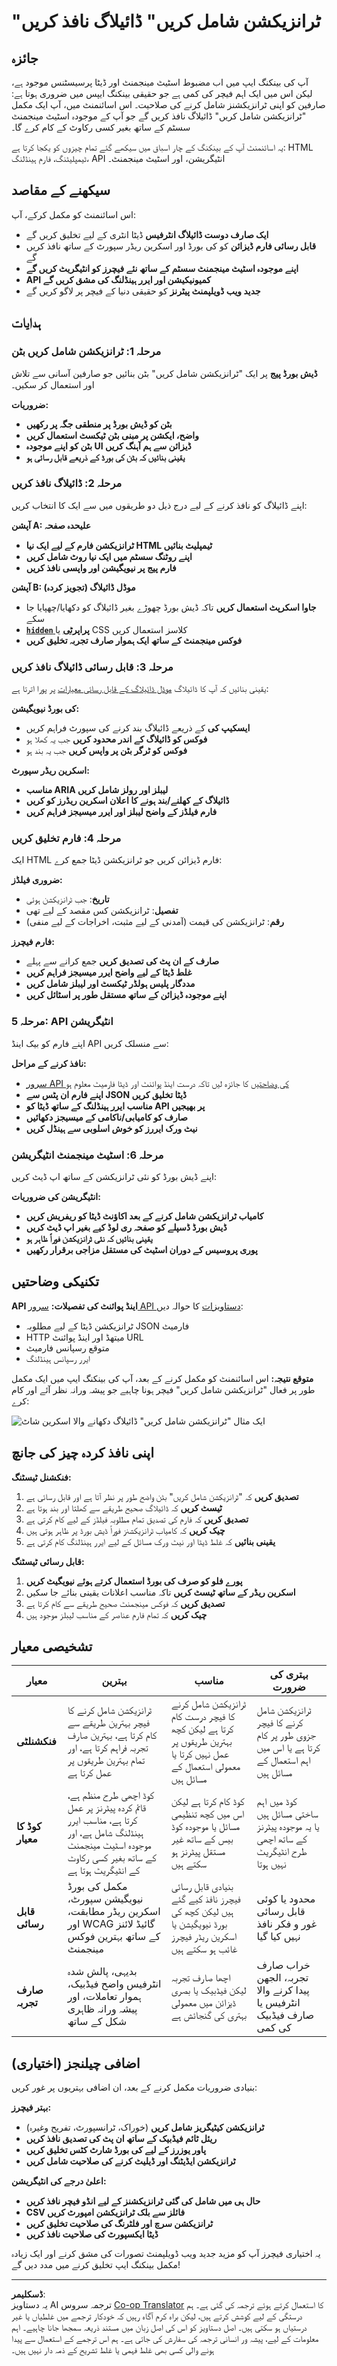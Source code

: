<!--
CO_OP_TRANSLATOR_METADATA:
{
  "original_hash": "50a7783473b39a2e0f133e271a102231",
  "translation_date": "2025-10-22T14:58:15+00:00",
  "source_file": "7-bank-project/4-state-management/assignment.md",
  "language_code": "ur"
}
-->
# "ٹرانزیکشن شامل کریں" ڈائیلاگ نافذ کریں

## جائزہ

آپ کی بینکنگ ایپ میں اب مضبوط اسٹیٹ مینجمنٹ اور ڈیٹا پرسیسٹنس موجود ہے، لیکن اس میں ایک اہم فیچر کی کمی ہے جو حقیقی بینکنگ ایپس میں ضروری ہوتا ہے: صارفین کو اپنی ٹرانزیکشنز شامل کرنے کی صلاحیت۔ اس اسائنمنٹ میں، آپ ایک مکمل "ٹرانزیکشن شامل کریں" ڈائیلاگ نافذ کریں گے جو آپ کے موجودہ اسٹیٹ مینجمنٹ سسٹم کے ساتھ بغیر کسی رکاوٹ کے کام کرے گا۔

یہ اسائنمنٹ آپ کے بینکنگ کے چار اسباق میں سیکھے گئے تمام چیزوں کو یکجا کرتا ہے: HTML ٹیمپلیٹنگ، فارم ہینڈلنگ، API انٹیگریشن، اور اسٹیٹ مینجمنٹ۔

## سیکھنے کے مقاصد

اس اسائنمنٹ کو مکمل کرکے، آپ:
- **ایک صارف دوست ڈائیلاگ انٹرفیس** ڈیٹا انٹری کے لیے تخلیق کریں گے
- **قابل رسائی فارم ڈیزائن** کو کی بورڈ اور اسکرین ریڈر سپورٹ کے ساتھ نافذ کریں گے
- **اپنے موجودہ اسٹیٹ مینجمنٹ سسٹم کے ساتھ نئے فیچرز کو انٹیگریٹ کریں گے**
- **API کمیونیکیشن اور ایرر ہینڈلنگ کی مشق کریں گے**
- **جدید ویب ڈویلپمنٹ پیٹرنز** کو حقیقی دنیا کے فیچر پر لاگو کریں گے

## ہدایات

### مرحلہ 1: ٹرانزیکشن شامل کریں بٹن

**ڈیش بورڈ پیج** پر ایک "ٹرانزیکشن شامل کریں" بٹن بنائیں جو صارفین آسانی سے تلاش اور استعمال کر سکیں۔

**ضروریات:**
- **بٹن کو ڈیش بورڈ پر منطقی جگہ پر رکھیں**
- **واضح، ایکشن پر مبنی بٹن ٹیکسٹ استعمال کریں**
- **بٹن کو اپنے موجودہ UI ڈیزائن سے ہم آہنگ کریں**
- **یقینی بنائیں کہ بٹن کی بورڈ کے ذریعے قابل رسائی ہو**

### مرحلہ 2: ڈائیلاگ نافذ کریں

اپنے ڈائیلاگ کو نافذ کرنے کے لیے درج ذیل دو طریقوں میں سے ایک کا انتخاب کریں:

**آپشن A: علیحدہ صفحہ**
- **ٹرانزیکشن فارم کے لیے ایک نیا HTML ٹیمپلیٹ بنائیں**
- **اپنے روٹنگ سسٹم میں ایک نیا روٹ شامل کریں**
- **فارم پیج پر نیویگیشن اور واپسی نافذ کریں**

**آپشن B: موڈل ڈائیلاگ (تجویز کردہ)**
- **جاوا اسکرپٹ استعمال کریں** تاکہ ڈیش بورڈ چھوڑے بغیر ڈائیلاگ کو دکھایا/چھپایا جا سکے
- **[`hidden` پراپرٹی](https://developer.mozilla.org/docs/Web/HTML/Global_attributes/hidden)** یا CSS کلاسز استعمال کریں
- **فوکس مینجمنٹ کے ساتھ ایک ہموار صارف تجربہ تخلیق کریں**

### مرحلہ 3: قابل رسائی ڈائیلاگ نافذ کریں

یقینی بنائیں کہ آپ کا ڈائیلاگ [موڈل ڈائیلاگ کے قابل رسائی معیارات](https://developer.paciellogroup.com/blog/2018/06/the-current-state-of-modal-dialog-accessibility/) پر پورا اترتا ہے:

**کی بورڈ نیویگیشن:**
- **ایسکیپ کی** کے ذریعے ڈائیلاگ بند کرنے کی سپورٹ فراہم کریں
- **فوکس کو ڈائیلاگ کے اندر محدود کریں** جب یہ کھلا ہو
- **فوکس کو ٹرگر بٹن پر واپس کریں** جب یہ بند ہو

**اسکرین ریڈر سپورٹ:**
- **مناسب ARIA لیبلز اور رولز شامل کریں**
- **ڈائیلاگ کے کھلنے/بند ہونے کا اعلان اسکرین ریڈرز کو کریں**
- **فارم فیلڈز کے واضح لیبلز اور ایرر میسیجز فراہم کریں**

### مرحلہ 4: فارم تخلیق کریں

ایک HTML فارم ڈیزائن کریں جو ٹرانزیکشن ڈیٹا جمع کرے:

**ضروری فیلڈز:**
- **تاریخ**: جب ٹرانزیکشن ہوئی
- **تفصیل**: ٹرانزیکشن کس مقصد کے لیے تھی
- **رقم**: ٹرانزیکشن کی قیمت (آمدنی کے لیے مثبت، اخراجات کے لیے منفی)

**فارم فیچرز:**
- **صارف کے ان پٹ کی تصدیق کریں** جمع کرانے سے پہلے
- **غلط ڈیٹا کے لیے واضح ایرر میسیجز فراہم کریں**
- **مددگار پلیس ہولڈر ٹیکسٹ اور لیبلز شامل کریں**
- **اپنے موجودہ ڈیزائن کے ساتھ مستقل طور پر اسٹائل کریں**

### مرحلہ 5: API انٹیگریشن

اپنے فارم کو بیک اینڈ API سے منسلک کریں:

**نافذ کرنے کے مراحل:**
- [سرور API کی وضاحتیں](../api/README.md) کا جائزہ لیں تاکہ درست اینڈ پوائنٹ اور ڈیٹا فارمیٹ معلوم ہو
- **اپنے فارم ان پٹس سے JSON ڈیٹا تخلیق کریں**
- **مناسب ایرر ہینڈلنگ کے ساتھ ڈیٹا کو API پر بھیجیں**
- **صارف کو کامیابی/ناکامی کے میسیجز دکھائیں**
- **نیٹ ورک ایررز کو خوش اسلوبی سے ہینڈل کریں**

### مرحلہ 6: اسٹیٹ مینجمنٹ انٹیگریشن

اپنے ڈیش بورڈ کو نئی ٹرانزیکشن کے ساتھ اپ ڈیٹ کریں:

**انٹیگریشن کی ضروریات:**
- **کامیاب ٹرانزیکشن شامل کرنے کے بعد اکاؤنٹ ڈیٹا کو ریفریش کریں**
- **ڈیش بورڈ ڈسپلے کو صفحہ ری لوڈ کیے بغیر اپ ڈیٹ کریں**
- **یقینی بنائیں کہ نئی ٹرانزیکشن فوراً ظاہر ہو**
- **پوری پروسیس کے دوران اسٹیٹ کی مستقل مزاجی برقرار رکھیں**

## تکنیکی وضاحتیں

**API اینڈ پوائنٹ کی تفصیلات:**
[سرور API دستاویزات](../api/README.md) کا حوالہ دیں:
- ٹرانزیکشن ڈیٹا کے لیے مطلوبہ JSON فارمیٹ
- HTTP میتھڈ اور اینڈ پوائنٹ URL
- متوقع رسپانس فارمیٹ
- ایرر رسپانس ہینڈلنگ

**متوقع نتیجہ:**
اس اسائنمنٹ کو مکمل کرنے کے بعد، آپ کی بینکنگ ایپ میں ایک مکمل طور پر فعال "ٹرانزیکشن شامل کریں" فیچر ہونا چاہیے جو پیشہ ورانہ نظر آئے اور کام کرے:

![ایک مثال "ٹرانزیکشن شامل کریں" ڈائیلاگ دکھانے والا اسکرین شاٹ](../../../../translated_images/dialog.93bba104afeb79f12f65ebf8f521c5d64e179c40b791c49c242cf15f7e7fab15.ur.png)

## اپنی نافذ کردہ چیز کی جانچ

**فنکشنل ٹیسٹنگ:**
1. **تصدیق کریں** کہ "ٹرانزیکشن شامل کریں" بٹن واضح طور پر نظر آتا ہے اور قابل رسائی ہے
2. **ٹیسٹ کریں** کہ ڈائیلاگ صحیح طریقے سے کھلتا اور بند ہوتا ہے
3. **تصدیق کریں** کہ فارم کی تصدیق تمام مطلوبہ فیلڈز کے لیے کام کرتی ہے
4. **چیک کریں** کہ کامیاب ٹرانزیکشنز فوراً ڈیش بورڈ پر ظاہر ہوتی ہیں
5. **یقینی بنائیں** کہ غلط ڈیٹا اور نیٹ ورک مسائل کے لیے ایرر ہینڈلنگ کام کرتی ہے

**قابل رسائی ٹیسٹنگ:**
1. **پورے فلو کو صرف کی بورڈ استعمال کرتے ہوئے نیویگیٹ کریں**
2. **اسکرین ریڈر کے ساتھ ٹیسٹ کریں** تاکہ مناسب اعلانات یقینی بنائے جا سکیں
3. **تصدیق کریں** کہ فوکس مینجمنٹ صحیح طریقے سے کام کرتا ہے
4. **چیک کریں** کہ تمام فارم عناصر کے مناسب لیبلز موجود ہیں

## تشخیصی معیار

| معیار | بہترین | مناسب | بہتری کی ضرورت |
| -------- | --------- | -------- | ----------------- |
| **فنکشنلٹی** | ٹرانزیکشن شامل کرنے کا فیچر بہترین طریقے سے کام کرتا ہے، بہترین صارف تجربہ فراہم کرتا ہے، اور تمام بہترین طریقوں پر عمل کرتا ہے | ٹرانزیکشن شامل کرنے کا فیچر درست کام کرتا ہے لیکن کچھ بہترین طریقوں پر عمل نہیں کرتا یا معمولی استعمال کے مسائل ہیں | ٹرانزیکشن شامل کرنے کا فیچر جزوی طور پر کام کرتا ہے یا اس میں اہم استعمال کے مسائل ہیں |
| **کوڈ کا معیار** | کوڈ اچھی طرح منظم ہے، قائم کردہ پیٹرنز پر عمل کرتا ہے، مناسب ایرر ہینڈلنگ شامل ہے، اور موجودہ اسٹیٹ مینجمنٹ کے ساتھ بغیر کسی رکاوٹ کے انٹیگریٹ ہوتا ہے | کوڈ کام کرتا ہے لیکن اس میں کچھ تنظیمی مسائل یا موجودہ کوڈ بیس کے ساتھ غیر مستقل پیٹرنز ہو سکتے ہیں | کوڈ میں اہم ساختی مسائل ہیں یا یہ موجودہ پیٹرنز کے ساتھ اچھی طرح انٹیگریٹ نہیں ہوتا |
| **قابل رسائی** | مکمل کی بورڈ نیویگیشن سپورٹ، اسکرین ریڈر مطابقت، اور WCAG گائیڈ لائنز کے ساتھ بہترین فوکس مینجمنٹ | بنیادی قابل رسائی فیچرز نافذ کیے گئے ہیں لیکن کچھ کی بورڈ نیویگیشن یا اسکرین ریڈر فیچرز غائب ہو سکتے ہیں | محدود یا کوئی قابل رسائی غور و فکر نافذ نہیں کیا گیا |
| **صارف تجربہ** | بدیہی، پالش شدہ انٹرفیس واضح فیڈبیک، ہموار تعاملات، اور پیشہ ورانہ ظاہری شکل کے ساتھ | اچھا صارف تجربہ لیکن فیڈبیک یا بصری ڈیزائن میں معمولی بہتری کی گنجائش ہے | خراب صارف تجربہ، الجھن پیدا کرنے والا انٹرفیس یا صارف فیڈبیک کی کمی |

## اضافی چیلنجز (اختیاری)

بنیادی ضروریات مکمل کرنے کے بعد، ان اضافی بہتریوں پر غور کریں:

**بہتر فیچرز:**
- **ٹرانزیکشن کیٹیگریز شامل کریں** (خوراک، ٹرانسپورٹ، تفریح وغیرہ)
- **ریئل ٹائم فیڈبیک کے ساتھ ان پٹ کی تصدیق نافذ کریں**
- **پاور یوزرز کے لیے کی بورڈ شارٹ کٹس تخلیق کریں**
- **ٹرانزیکشن ایڈیٹنگ اور ڈیلیٹ کرنے کی صلاحیت شامل کریں**

**اعلیٰ درجے کی انٹیگریشن:**
- **حال ہی میں شامل کی گئی ٹرانزیکشنز کے لیے انڈو فیچر نافذ کریں**
- **CSV فائلز سے بلک ٹرانزیکشن امپورٹ کریں**
- **ٹرانزیکشن سرچ اور فلٹرنگ کی صلاحیت تخلیق کریں**
- **ڈیٹا ایکسپورٹ کی صلاحیت نافذ کریں**

یہ اختیاری فیچرز آپ کو مزید جدید ویب ڈویلپمنٹ تصورات کی مشق کرنے اور ایک زیادہ مکمل بینکنگ ایپ تخلیق کرنے میں مدد دیں گے!

---

**ڈسکلیمر**:  
یہ دستاویز AI ترجمہ سروس [Co-op Translator](https://github.com/Azure/co-op-translator) کا استعمال کرتے ہوئے ترجمہ کی گئی ہے۔ ہم درستگی کے لیے کوشش کرتے ہیں، لیکن براہ کرم آگاہ رہیں کہ خودکار ترجمے میں غلطیاں یا غیر درستیاں ہو سکتی ہیں۔ اصل دستاویز کو اس کی اصل زبان میں مستند ذریعہ سمجھا جانا چاہیے۔ اہم معلومات کے لیے، پیشہ ور انسانی ترجمہ کی سفارش کی جاتی ہے۔ ہم اس ترجمے کے استعمال سے پیدا ہونے والی کسی بھی غلط فہمی یا غلط تشریح کے ذمہ دار نہیں ہیں۔